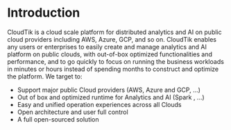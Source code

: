# Introduction

CloudTik is a cloud scale platform for distributed analytics and AI on public cloud providers including AWS, Azure, GCP, and so on.
CloudTik enables any users or enterprises to easily create and manage analytics and AI platform on public clouds,
with out-of-box optimized functionalities and performance, and to go quickly to focus on running the business workloads in minutes or hours
instead of spending months to construct and optimize the platform.
We target to:

- Support major public Cloud providers (AWS, Azure and GCP, ...)
- Out of box and optimized runtime for Analytics and AI (Spark , ...)
- Easy and unified operation experiences across all Clouds
- Open architecture and user full control
- A full open-sourced solution
